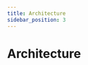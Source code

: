 ```yaml
---
title: Architecture
sidebar_position: 3
---
```


# Architecture

<!--
    ✍ This section should explain the architecture of the technology, how the
    different pieces are connected, diagrams, links to more in depth if needed,
    and so on.
-->